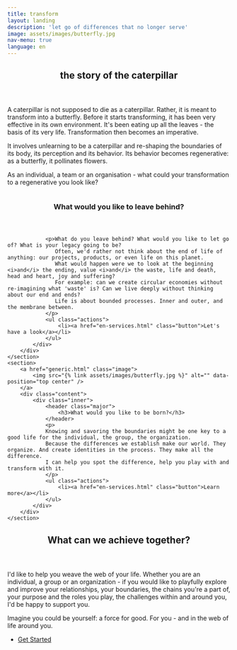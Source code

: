 ```yaml
---
title: transform
layout: landing
description: 'let go of differences that no longer serve'
image: assets/images/butterfly.jpg
nav-menu: true
language: en
---
```


<!-- Main -->
<div id="main">

<!-- One -->
<section id="one">
	<div class="inner">
		<header class="major">
			<h2>the story of the caterpillar</h2>
		</header>
		<p>
			A caterpillar is not supposed to die as a caterpillar. Rather, it is meant to transform into a butterfly. Before it starts transforming, it has been very effective in its own environment.
			It's been eating up all the leaves - the basis of its very life. Transformation then becomes an imperative. 
		</p>	
		<p>It involves unlearning to be a caterpillar and
			re-shaping the boundaries of its body, its perception and its behavior. Its behavior becomes regenerative: as a butterfly, it pollinates flowers.
		</p>
		<p>As an individual, a team or an organisation - what could your transformation to a regenerative you look like?</p>
	</div>
</section>

<!-- Two -->

<section id="two" class="spotlights"> <!---->
	<section>
		<a href="generic.html" class="image">
			<img src="{% link assets/images/caterpillar.jpg %}" alt="" data-position="center center" />
		</a>
		<div class="content">
			<div class="inner">
				<header class="major">
					<h3>What would you like to leave behind?</h3>
				</header>
				
				<p>What do you leave behind? What would you like to let go of? What is your legacy going to be? 
				   Often, we'd rather not think about the end of life of anything: our projects, products, or even life on this planet. 
				   What would happen were we to look at the beginning <i>and</i> the ending, value <i>and</i> the waste, life and death, head and heart, joy and suffering? 
				   For example: can we create circular economies without re-imagining what 'waste' is? Can we live deeply without thinking about our end and ends? 
				   Life is about bounded processes. Inner and outer, and the membrane between.
				</p>
				<ul class="actions">
					<li><a href="en-services.html" class="button">Let's have a look</a></li>
				</ul>
			</div>
		</div>
	</section>
	<section>
		<a href="generic.html" class="image">
			<img src="{% link assets/images/butterfly.jpg %}" alt="" data-position="top center" />
		</a>
		<div class="content">
			<div class="inner">
				<header class="major">
					<h3>What would you like to be born?</h3>
				</header>
				<p>
				Knowing and savoring the boundaries might be one key to a good life for the individual, the group, the organization. 
				Because the differences we establish make our world. They organize. And create identities in the process. They make all the difference.
				I can help you spot the difference, help you play with and transform with it.
				</p>
				<ul class="actions">
					<li><a href="en-services.html" class="button">Learn more</a></li>
				</ul>
			</div>
		</div>
	</section>
</section>

<!-- Three -->
<section id="three">
	<div class="inner">
		<header class="major">
			<h2>What can we achieve together?</h2>
		</header>
		<p>I'd like to help you weave the web of your life. Whether you are an individual, a group or an organization - if you would like to playfully explore 
		and improve your relationships, your boundaries, the chains you're a part of, your purpose and the roles you play,  the challenges within and around you, 
		I'd be happy to support you.
		</p>
		<p>
			Imagine you could be yourself: a force for good. For you - and in the web of life around you.
		</p>
		<ul class="actions">
			<li><a href="en-services.html" class="button next">Get Started</a></li>
		</ul>
	</div>
</section>

</div>
